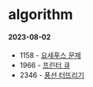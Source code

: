 # algorithm

#### 2023-08-02

- 1158 - [요세푸스 문제](https://www.acmicpc.net/problem/1158)
- 1966 - [프린터 큐](https://www.acmicpc.net/problem/1966)
- 2346 - [풍선 터뜨리기](https://www.acmicpc.net/problem/2346)
